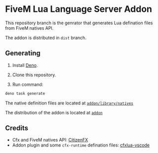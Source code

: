 # FiveM Lua Language Server Addon

This repository branch is the genrator that generates Lua defination files from
FiveM natives API.

The addon is distributed in `dist` branch.

## Generating

1. Install [Deno](https://deno.land/manual/getting_started/installation).

2. Clone this repository.

3. Run command:

```bash
deno task generate
```

The native definition files are located at
[`addon/library/natives`](/addon/library/natives)

The distribution of the addon is located at [`addon`](/addon)

## Credits

- Cfx and FiveM natives API: [CitizenFX](https://github.com/citizenfx)
- Addon plugin and some `cfx-runtime` defination files:
  [cfxlua-vscode](https://github.com/overextended/cfxlua-vscode)
